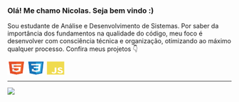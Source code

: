 ### Olá! Me chamo Nicolas. Seja bem vindo :)
<p>
  Sou estudante de Análise e Desenvolvimento de Sistemas. Por saber da importância dos fundamentos na qualidade do código, meu foco é desenvolver com consciência técnica e organização, otimizando ao máximo qualquer processo. Confira meus projetos 👇
</p>

<div style="display: inline_block">
  <img align="center" alt="Nicolas-HTML" height="30" width="40" src="https://raw.githubusercontent.com/devicons/devicon/master/icons/html5/html5-original.svg">
  <img align="center" alt="Nicolas-CSS" height="30" width="40" src="https://raw.githubusercontent.com/devicons/devicon/master/icons/css3/css3-original.svg">
  <img align="center" alt="Nicolas-Js" height="30" width="40" src="https://raw.githubusercontent.com/devicons/devicon/master/icons/javascript/javascript-plain.svg">
</div>

<hr>
  <a href="https://www.linkedin.com/in/nicolas-hengler-023b43250/" target="_blank"><img src="https://img.shields.io/badge/-LinkedIn-%230077B5?style=for-the-badge&logo=linkedin&logoColor=white" target="_blank"></a>








